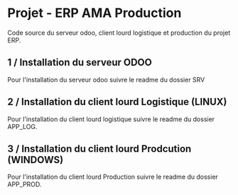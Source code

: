 # Projet - ERP AMA Production
Code source du serveur odoo, client lourd logistique et production du projet ERP.  

## 1 / Installation du serveur ODOO
Pour l'installation du serveur odoo suivre le readme du dossier SRV

## 2 / Installation du client lourd Logistique (LINUX)
Pour l'installation du client lourd logistique suivre le readme du dossier APP_LOG.

## 3 / Installation du client lourd Prodcution (WINDOWS)
Pour l'installation du client lourd Production suivre le readme du dossier APP_PROD.



